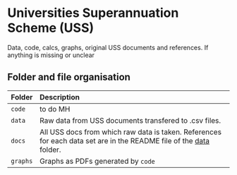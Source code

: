 # Universities Superannuation Scheme (USS)
Data, code, calcs, graphs, original USS documents and references. If anything is missing or unclear 

## Folder and file organisation

| Folder | Description  |
|:--|:--|
| `code`| to do MH|   
| `data`| Raw data from USS documents transfered to .csv files. 
| `docs`| All USS docs from which raw data is taken. References for each data set are in the README file of the [data](https://github.com/SussexUCU/USS/tree/main/data 'data') folder. |
| `graphs`| Graphs as PDFs generated by `code` |






